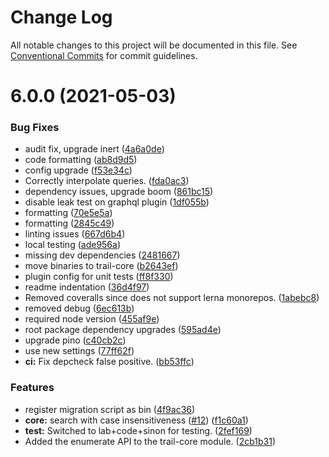 # Change Log

All notable changes to this project will be documented in this file.
See [Conventional Commits](https://conventionalcommits.org) for commit guidelines.

# 6.0.0 (2021-05-03)


### Bug Fixes

* audit fix, upgrade inert ([4a6a0de](https://github.com/nearform/trail/commit/4a6a0de254e1ea59a3f8b543730d32c3fe35e0ba))
* code formatting ([ab8d9d5](https://github.com/nearform/trail/commit/ab8d9d5bd3abcd7670048495b37fb505ca27888c))
* config upgrade ([f53e34c](https://github.com/nearform/trail/commit/f53e34ce575ce95afd5e7e131e581c36b96318c6))
* Correctly interpolate queries. ([fda0ac3](https://github.com/nearform/trail/commit/fda0ac3895b265799e232745ca58e2c6a3ede41d))
* dependency issues, upgrade boom ([861bc15](https://github.com/nearform/trail/commit/861bc15f58739b168bf74cccdb770c2ebf864916))
* disable leak test on graphql plugin ([1df055b](https://github.com/nearform/trail/commit/1df055b34bf777a8ee5aa9d5f9d65b93cdbaacaa))
* formatting ([70e5e5a](https://github.com/nearform/trail/commit/70e5e5afa1dc567ab9b5c7e82c37e13bb215728e))
* formatting ([2845c49](https://github.com/nearform/trail/commit/2845c49203eba6a6483f605b080edfc742c1038c))
* linting issues ([667d6b4](https://github.com/nearform/trail/commit/667d6b487a80ff03ed44f9b4c7cecc1665c11a72))
* local testing ([ade956a](https://github.com/nearform/trail/commit/ade956a9e13b02899875e4c7c0d3263a6b179a9b))
* missing dev dependencies ([2481667](https://github.com/nearform/trail/commit/2481667efb615bdfca7327b22e26080870363c6b))
* move binaries to trail-core ([b2643ef](https://github.com/nearform/trail/commit/b2643effac76f2a92cb502f49cc61208c50985a4))
* plugin config for unit tests ([ff8f330](https://github.com/nearform/trail/commit/ff8f33029a9fc446e3ff805981552af96b614a59))
* readme indentation ([36d4f97](https://github.com/nearform/trail/commit/36d4f97245b64a6b908e1fe0f6556a02b3310f3b))
* Removed coveralls since does not support lerna monorepos. ([1abebc8](https://github.com/nearform/trail/commit/1abebc8ace790b2c3370faebcff186bacb80197a))
* removed debug ([6ec613b](https://github.com/nearform/trail/commit/6ec613beddf86d9528063eb150758b65e841b53d))
* required node version ([455af9e](https://github.com/nearform/trail/commit/455af9ecda089fb6d5c303c1039d16102f32e7c7))
* root package dependency upgrades ([595ad4e](https://github.com/nearform/trail/commit/595ad4e965522a478461be5704a017e79b771e40))
* upgrade pino ([c40cb2c](https://github.com/nearform/trail/commit/c40cb2c8aa94a42548b67a139f8430b328d70af7))
* use new settings ([77ff62f](https://github.com/nearform/trail/commit/77ff62f2c4448eacff27f2e17be3bc83f24db8a5))
* **ci:** Fix depcheck false positive. ([bb53ffc](https://github.com/nearform/trail/commit/bb53ffc44932f32b03de936e90c9721012f67884))


### Features

* register migration script as bin ([4f9ac36](https://github.com/nearform/trail/commit/4f9ac36177faae5da93412cf4c4fddb6aa2790a3))
* **core:** search with case insensitiveness ([#12](https://github.com/nearform/trail/issues/12)) ([f1c60a1](https://github.com/nearform/trail/commit/f1c60a1767189814a21a0eada81ac30185dac248))
* **test:** Switched to lab+code+sinon for testing. ([2fef169](https://github.com/nearform/trail/commit/2fef1693b983f323b6035459caf8735dc4aef342))
* Added the enumerate API to the trail-core module. ([2cb1b31](https://github.com/nearform/trail/commit/2cb1b312136d2434816282f0d8e032b4f65ba2c2))
